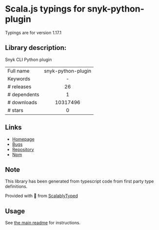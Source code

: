 
# Scala.js typings for snyk-python-plugin

Typings are for version 1.17.1

## Library description:
Snyk CLI Python plugin

|                    |                 |
| ------------------ | :-------------: |
| Full name          | snyk-python-plugin |
| Keywords           | - |
| # releases         | 26 |
| # dependents       | 1 |
| # downloads        | 10317496 |
| # stars            | 0 |

## Links
- [Homepage](https://github.com/snyk/snyk-python-plugin)
- [Bugs](https://github.com/snyk/snyk-python-plugin/issues)
- [Repository](https://github.com/snyk/snyk-python-plugin)
- [Npm](https://www.npmjs.com/package/snyk-python-plugin)
    


## Note
This library has been generated from typescript code from first party type definitions.

Provided with :purple_heart: from [ScalablyTyped](https://github.com/oyvindberg/ScalablyTyped)

## Usage
See [the main readme](../../readme.md) for instructions.


